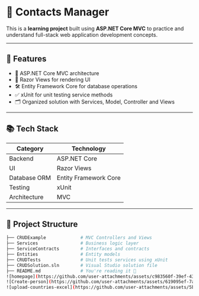 
# 📇 Contacts Manager

This is a **learning project** built using **ASP.NET Core MVC** to practice and understand full-stack web application development concepts.

---
## 🚀 Features

- 🧩 ASP.NET Core MVC architecture
- 📄 Razor Views for rendering UI
- 🛠 Entity Framework Core for database operations
- ✅ xUnit for unit testing service methods
- 🗂 Organized solution with Services, Model, Controller and Views

---

## 📚 Tech Stack

| Category       | Technology               |
|----------------|--------------------------|
| Backend        | ASP.NET Core             |
| UI             | Razor Views              |
| Database ORM   | Entity Framework Core    |
| Testing        | xUnit                    |
| Architecture   | MVC                      |

---

## 📂 Project Structure

```bash
├── CRUDExample             # MVC Controllers and Views
├── Services                # Business logic layer
├── ServiceContracts        # Interfaces and contracts
├── Entities                # Entity models
├── CRUDTests               # Unit tests services using xUnit
├── CRUDSolution.sln        # Visual Studio solution file
├── README.md               # You're reading it 🙂
![homepage](https://github.com/user-attachments/assets/c983560f-39ef-434e-8b25-258a558d0309)
![Create-person](https://github.com/user-attachments/assets/619095ef-7a87-45fc-b1a4-c293adc8485a)
![upload-countries-excel](https://github.com/user-attachments/assets/5bb7e230-c029-4b68-b86a-e03cd85d3057)
